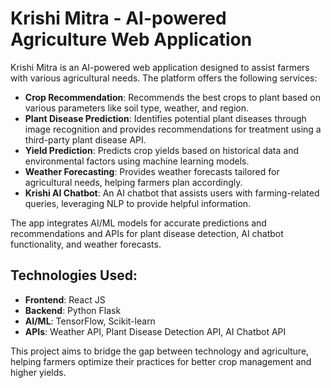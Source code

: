 # Krishi Mitra - AI-powered Agriculture Web Application

Krishi Mitra is an AI-powered web application designed to assist farmers with various agricultural needs. The platform offers the following services:

- **Crop Recommendation**: Recommends the best crops to plant based on various parameters like soil type, weather, and region.
- **Plant Disease Prediction**: Identifies potential plant diseases through image recognition and provides recommendations for treatment using a third-party plant disease API.
- **Yield Prediction**: Predicts crop yields based on historical data and environmental factors using machine learning models.
- **Weather Forecasting**: Provides weather forecasts tailored for agricultural needs, helping farmers plan accordingly.
- **Krishi AI Chatbot**: An AI chatbot that assists users with farming-related queries, leveraging NLP to provide helpful information.

The app integrates AI/ML models for accurate predictions and recommendations and APIs for plant disease detection, AI chatbot functionality, and weather forecasts.

## Technologies Used:
- **Frontend**: React JS
- **Backend**: Python Flask
- **AI/ML**: TensorFlow, Scikit-learn
- **APIs**: Weather API, Plant Disease Detection API, AI Chatbot API

This project aims to bridge the gap between technology and agriculture, helping farmers optimize their practices for better crop management and higher yields.

